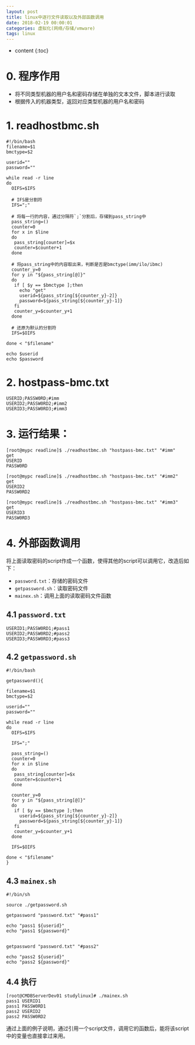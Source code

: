 ```yaml
---
layout: post
title: linux中逐行文件读取以及外部函数调用
date: 2018-02-19 00:00:01
categories: 虚拟化(网络/存储/vmware)
tags: linux
---
```

* content
{:toc}

# 0. 程序作用

- 将不同类型机器的用户名和密码存储在单独的文本文件，脚本进行读取
- 根据传入的机器类型，返回对应类型机器的用户名和密码

# 1. readhostbmc.sh

```
#!/bin/bash
filename=$1
bmctype=$2

userid=""
password=""

while read -r line
do
  OIFS=$IFS

  # IFS是分割符
  IFS=";"
  
  # 将每一行的内容，通过分隔符`;`分割后，存储到pass_string中
  pass_string=()
  counter=0
  for x in $line
  do
   pass_string[counter]=$x
   counter=$counter+1
  done

  # 将pass_string中的内容取出来，判断是否是bmctype(imm/ilo/ibmc)
  counter_y=0
  for y in "${pass_string[@]}"
  do
   if [ $y == $bmctype ];then
     echo "get"
     userid=${pass_string[${counter_y}-2]}
     password=${pass_string[${counter_y}-1]}
   fi
   counter_y=$counter_y+1
  done

  # 还原为默认的分割符
  IFS=$OIFS

done < "$filename"

echo $userid
echo $password
```

# 2. hostpass-bmc.txt

```
USERID;PASSW0RD;#imm
USERID2;PASSW0RD2;#imm2
USERID3;PASSW0RD3;#imm3
```

# 3. 运行结果：

```
[root@mypc readline]$ ./readhostbmc.sh "hostpass-bmc.txt" "#imm"
get
USERID
PASSW0RD

[root@mypc readline]$ ./readhostbmc.sh "hostpass-bmc.txt" "#imm2"
get
USERID2
PASSW0RD2

[root@mypc readline]$ ./readhostbmc.sh "hostpass-bmc.txt" "#imm3"
get
USERID3
PASSW0RD3
```

# 4. 外部函数调用

将上面读取密码的script作成一个函数，使得其他的script可以调用它，改造后如下：

- `password.txt`：存储的密码文件
- `getpassword.sh`：读取密码文件
- `mainex.sh`：调用上面的读取密码文件函数

## 4.1 `password.txt`

```
USERID1;PASSW0RD1;#pass1
USERID2;PASSW0RD2;#pass2
USERID3;PASSW0RD3;#pass3
```

## 4.2 `getpassword.sh`

```
#!/bin/bash

getpassword(){

filename=$1
bmctype=$2

userid=""
password=""

while read -r line
do
  OIFS=$IFS

  IFS=";"

  pass_string=()
  counter=0
  for x in $line
  do
   pass_string[counter]=$x
   counter=$counter+1
  done

  counter_y=0
  for y in "${pass_string[@]}"
  do
   if [ $y == $bmctype ];then
     userid=${pass_string[${counter_y}-2]}
     password=${pass_string[${counter_y}-1]}
   fi
   counter_y=$counter_y+1
  done

  IFS=$OIFS

done < "$filename"
}
```


## 4.3 `mainex.sh`

```
#!/bin/sh

source ./getpassword.sh

getpassword "password.txt" "#pass1"

echo "pass1 ${userid}"
echo "pass1 ${password}"


getpassword "password.txt" "#pass2"

echo "pass2 ${userid}"
echo "pass2 ${password}"
```

## 4.4 执行

```
[root@CMDBServerDev01 studylinux]# ./mainex.sh
pass1 USERID1
pass1 PASSW0RD1
pass2 USERID2
pass2 PASSW0RD2
```

通过上面的例子说明，通过引用一个script文件，调用它的函数后，能将该script中的变量也直接拿过来用。